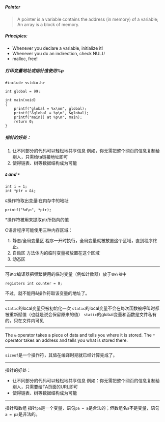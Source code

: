 ##### Pointer
> A pointer is a variable contains the address (in memory) of a variable; An array is a block of memory.

##### Principles:
* Whenever you declare a variable, initialize it!
* Whenever you do an indirection, check NULL!
* malloc, free!

##### 打印变量地址或指针值使用%p

	#include <stdio.h>

	int global = 99;

	int main(void)
	{
		printf("global = %x\nn", global);
		printf("&global = %p\n", &global);
		printf("main() at %p\n", main);
		return 0;
	}

##### 指针的好处：
1. 让不同部分的代码可以轻松地共享信息
例如，你无需把整个网页的信息复制给别人，只需给ta链接地址即可
2. 使得链表、树等数据结构成为可能

##### `&` and `*`

	int i = 1;
	int *ptr = &i;

`&`操作符取出变量i在内存中的地址
	
	printf("%d\n", *ptr);

*操作符被用来提取ptr所指向的值

C语言程序可能使用三种内存区域：
1. 静态/全局变量区
程序一开时执行，全局变量就被放置这个区域，直到程序终止。
2. 自动区
方法体内的临时变量被放置在这个区域
3. 动态区

---

可`建议`编译器把频繁使用的临时变量（例如计数器）放于`寄存器`中

	registers int counter = 0;

不过，就不能用&操作符取该变量的地址了。

---
`static`的local变量只被初始化一次
`static`的local变量不会在每次函数被呼叫时都被重新赋值（也就是说会保留原来的值）
`static`的global变量和函数是文件私有的，只在文件内可见

---

The `&` operator takes a piece of data and tells you where it is stored.
The `*` operator takes an address and tells you what is stored there.

---

`sizeof`是一个操作符，其值在编译时期就已经计算完成了。

---

指针的好处：
* 让不同部分的代码可以轻松地共享信息
例如：你无需把整个网页的信息复制给别人，只需要给TA页面的URL即可
* 使得链表、树等数据结构成为可能

---

指针和数组
指针`pa`是一个变量，语句`pa = a`是合法的；但数组名`a`不是变量，语句`a = pa`是非法的。
